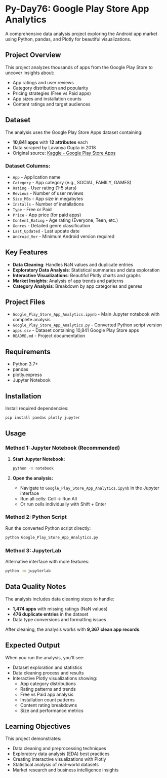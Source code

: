 # Py-Day76: Google Play Store App Analytics

A comprehensive data analysis project exploring the Android app market using Python, pandas, and Plotly for beautiful visualizations.

## Project Overview

This project analyzes thousands of apps from the Google Play Store to uncover insights about:
- App ratings and user reviews
- Category distribution and popularity
- Pricing strategies (Free vs Paid apps)
- App sizes and installation counts
- Content ratings and target audiences

## Dataset

The analysis uses the Google Play Store Apps dataset containing:
- **10,841 apps** with **12 attributes** each
- Data scraped by Lavanya Gupta in 2018
- Original source: [Kaggle - Google Play Store Apps](https://www.kaggle.com/lava18/google-play-store-apps)

### Dataset Columns:
- `App` - Application name
- `Category` - App category (e.g., SOCIAL, FAMILY, GAMES)
- `Rating` - User rating (1-5 stars)
- `Reviews` - Number of user reviews
- `Size_MBs` - App size in megabytes
- `Installs` - Number of installations
- `Type` - Free or Paid
- `Price` - App price (for paid apps)
- `Content_Rating` - Age rating (Everyone, Teen, etc.)
- `Genres` - Detailed genre classification
- `Last_Updated` - Last update date
- `Android_Ver` - Minimum Android version required

## Key Features

- **Data Cleaning**: Handles NaN values and duplicate entries
- **Exploratory Data Analysis**: Statistical summaries and data exploration
- **Interactive Visualizations**: Beautiful Plotly charts and graphs
- **Market Insights**: Analysis of app trends and patterns
- **Category Analysis**: Breakdown by app categories and genres

## Project Files

- `Google_Play_Store_App_Analytics.ipynb` - Main Jupyter notebook with complete analysis
- `Google_Play_Store_App_Analytics.py` - Converted Python script version
- `apps.csv` - Dataset containing 10,841 Google Play Store apps
- `README.md` - Project documentation

## Requirements

- Python 3.7+
- pandas
- plotly.express
- Jupyter Notebook

## Installation

Install required dependencies:

```bash
pip install pandas plotly jupyter
```

## Usage

### Method 1: Jupyter Notebook (Recommended)

1. **Start Jupyter Notebook:**
   ```bash
   python -m notebook
   ```

2. **Open the analysis:**
   - Navigate to `Google_Play_Store_App_Analytics.ipynb` in the Jupyter interface
   - Run all cells: Cell → Run All
   - Or run cells individually with Shift + Enter

### Method 2: Python Script

Run the converted Python script directly:

```bash
python Google_Play_Store_App_Analytics.py
```

### Method 3: JupyterLab

Alternative interface with more features:

```bash
python -m jupyterlab
```

## Data Quality Notes

The analysis includes data cleaning steps to handle:
- **1,474 apps** with missing ratings (NaN values)
- **476 duplicate entries** in the dataset
- Data type conversions and formatting issues

After cleaning, the analysis works with **9,367 clean app records**.

## Expected Output

When you run the analysis, you'll see:
- Dataset exploration and statistics
- Data cleaning process and results
- Interactive Plotly visualizations showing:
  - App category distributions
  - Rating patterns and trends
  - Free vs Paid app analysis
  - Installation count patterns
  - Content rating breakdowns
  - Size and performance metrics

## Learning Objectives

This project demonstrates:
- Data cleaning and preprocessing techniques
- Exploratory data analysis (EDA) best practices
- Creating interactive visualizations with Plotly
- Statistical analysis of real-world datasets
- Market research and business intelligence insights
